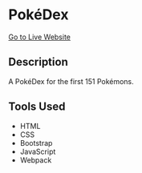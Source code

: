 # PokéDex

[Go to Live Website](https://jjsuriano.github.io/pokedex/)

## Description

A PokéDex for the first 151 Pokémons.

## Tools Used

- HTML
- CSS
- Bootstrap
- JavaScript
- Webpack
